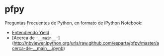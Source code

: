 pfpy
====

Preguntas Frecuentes de Python, en formato de iPython Notebook:

* [Entendiendo Yield](http://nbviewer.ipython.org/urls/raw.github.com/esparta/pfpy/master/entendiendo-yield.ipynb)
* [Acerca de `'__main__'`] (http://nbviewer.ipython.org/urls/raw.github.com/esparta/pfpy/master/acerca-de-__main__.ipynb)
